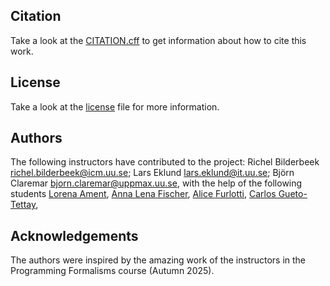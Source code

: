 ## Citation
Take a look at the [CITATION.cff](CITATION.cff) to get information about how to cite this work.

## License
Take a look at the [license](../LICENSE) file for more information.

## Authors
The following instructors have contributed to the project: Richel Bilderbeek <richel.bilderbeek@icm.uu.se>; Lars Eklund <lars.eklund@it.uu.se>; Björn Claremar <bjorn.claremar@uppmax.uu.se>, with the help of the following students [Lorena Ament](https://github.com/SLAment),  [Anna Lena Fischer](https://github.com/afi3008), [Alice Furlotti](https://github.com/alicefurl), [Carlos Gueto-Tettay](https://github.com/cguetot), 

## Acknowledgements
The authors were inspired by the amazing work of the instructors in the Programming Formalisms course (Autumn 2025). 
